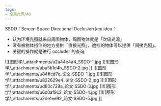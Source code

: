 ```yaml
---
tags:
- 全局光照/AO
---
```



SSDO：Screen Space Directional Occlusion
key idea：

- 认为环境光照就来自周围物体，周围物体就是「次级光源」
- 没有被物体挡住的地方提供「直接光照」，遮挡的物体可以提供「间接光照」。
- 关键的操作就是进行 occluder 的查询

![[图形学/_attachments/u2a44c4a4_SSDO-1.jpg ]]![[图形学/_attachments/uba5b1d4b_SSDO-2.jpg ]]
![[图形学/_attachments/u84ffcd7e_论文·SSDO-1.jpg ]]![[图形学/_attachments/u832629e4_论文·SSDO-2.jpg ]]![[图形学/_attachments/ud80c729a_论文·SSDO-3.jpg ]]![[图形学/_attachments/u6c0af9c2_论文·SSDO-4.jpg ]]![[图形学/_attachments/u2de1ee92_论文·SSDO-5.jpg ]]
